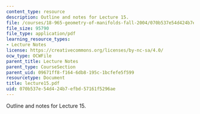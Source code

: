 ```yaml
---
content_type: resource
description: Outline and notes for Lecture 15.
file: /courses/18-965-geometry-of-manifolds-fall-2004/070b537e54d424b7efbd57161f5296ae_lecture15.pdf
file_size: 95790
file_type: application/pdf
learning_resource_types:
- Lecture Notes
license: https://creativecommons.org/licenses/by-nc-sa/4.0/
ocw_type: OCWFile
parent_title: Lecture Notes
parent_type: CourseSection
parent_uid: 09671ff8-f164-6db8-195c-1bcfefe5f599
resourcetype: Document
title: lecture15.pdf
uid: 070b537e-54d4-24b7-efbd-57161f5296ae
---
```

Outline and notes for Lecture 15.